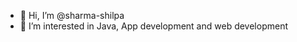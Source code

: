 - 👋 Hi, I’m @sharma-shilpa
- 👀 I’m interested in Java, App development and web development


<!---
sharma-shilpa/sharma-shilpa is a ✨ special ✨ repository because its `README.md` (this file) appears on your GitHub profile.
You can click the Preview link to take a look at your changes.
--->
